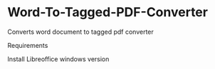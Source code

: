 Word-To-Tagged-PDF-Converter
============================

Converts word document to tagged pdf converter

Requirements

Install Libreoffice windows version

